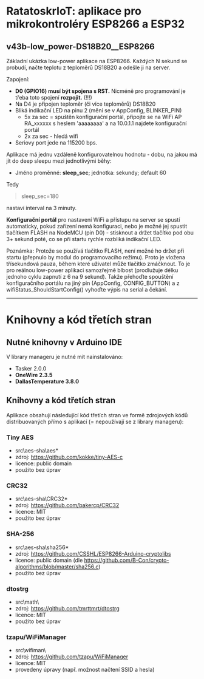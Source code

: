 # RatatoskrIoT: aplikace pro mikrokontroléry ESP8266 a ESP32

## **v43b-low_power-DS18B20__ESP8266**

Základní ukázka low-power aplikace na ESP8266. Každých N sekund se probudí, načte teplotu z teploměrů DS18B20 a odešle ji na server.

Zapojení:
- **D0 (GPIO16) musí být spojena s RST.** Nicméně pro programování je třeba toto spojení **rozpojit.** (!!!)
- Na D4 je připojen teploměr (či více teploměrů) DS18B20
- Bliká indikační LED na pinu 2 (mění se v AppConfig, BLINKER_PIN)
    - 5x za sec = spuštěn konfigurační portál, připojte se na WiFi AP RA_xxxxxx s heslem 'aaaaaaaa' a na 10.0.1.1 najdete konfigurační portál
    - 2x za sec - hledá wifi
- Seriovy port jede na 115200 bps.

Aplikace má jednu vzdáleně konfigurovatelnou hodnotu - dobu, na jakou má jít do deep sleepu mezi jednotlivými běhy:
- Jméno proměnné: **sleep_sec**; jednotka: sekundy; default 60

Tedy
>  sleep_sec=180

nastaví interval na 3 minuty.

**Konfigurační portál** pro nastavení WiFi a přístupu na server se spustí automaticky, pokud zařízení nemá konfiguraci, nebo je možné jej spustit tlačítkem FLASH na NodeMCU (pin D0) - stisknout a držet tlačítko pod obu 3+ sekund poté, co se při startu rychle rozbliká indikační LED. 

Poznámka: Protože se používá tlačítko FLASH, není možné ho držet při startu (přepnulo by modul do programovacího režimu). Proto je vložena třísekundová pauza, během které uživatel může tlačítko zmáčknout. To je pro reálnou low-power aplikaci samozřejmě blbost (prodlužuje délku jednoho cyklu zapnutí z 6 na 9 sekund). Takže přehoďte spouštění konfiguračního portálu na jiný pin (AppConfig, CONFIG_BUTTON) a z wifiStatus_ShouldStartConfig() vyhoďte výpis na serial a čekání.



---


# Knihovny a kód třetích stran

## Nutné knihovny v Arduino IDE
V library manageru je nutné mít nainstalováno:
- Tasker 2.0.0
- **OneWire 2.3.5**
- **DallasTemperature  3.8.0**

## Knihovny a kód třetích stran 

Aplikace obsahují následující kód třetích stran ve formě zdrojových kódů distribuovaných přímo s aplikací (= nepoužívají se z library manageru):

### Tiny AES
- src\aes-sha\aes*
- zdroj: https://github.com/kokke/tiny-AES-c
- licence: public domain
- použito bez úprav

### CRC32
- src\aes-sha\CRC32*
- zdroj: https://github.com/bakercp/CRC32
- licence: MIT
- použito bez úprav

### SHA-256
- src\aes-sha\sha256*
- zdroj: https://github.com/CSSHL/ESP8266-Arduino-cryptolibs
- licence: public domain (dle https://github.com/B-Con/crypto-algorithms/blob/master/sha256.c)
- použito bez úprav

### dtostrg
- src\math\
- zdroj: https://github.com/tmrttmrt/dtostrg
- licence: MIT
- použito bez úprav

### tzapu/WiFiManager
- src\wifiman\
- zdroj: https://github.com/tzapu/WiFiManager
- licence: MIT
- provedeny úpravy (např. možnost načtení SSID a hesla)

